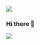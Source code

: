 ![](https://user-images.githubusercontent.com/74038190/212284100-561aa473-3905-4a80-b561-0d28506553ee.gif)

### Hi there 👋

![](https://user-images.githubusercontent.com/74038190/212284100-561aa473-3905-4a80-b561-0d28506553ee.gif)

